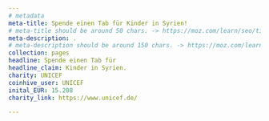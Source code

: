 ```yaml
---
# metadata
meta-title: Spende einen Tab für Kinder in Syrien!
# meta-title should be around 50 chars. -> https://moz.com/learn/seo/title-tag
meta-description: .
# meta-description should be around 150 chars. -> https://moz.com/learn/seo/meta-description
collection: pages
headline: Spende einen Tab für
headline_claim: Kinder in Syrien.
charity: UNICEF
coinhive_user: UNICEF
inital_EUR: 15.208
charity_link: https://www.unicef.de/

---
```

